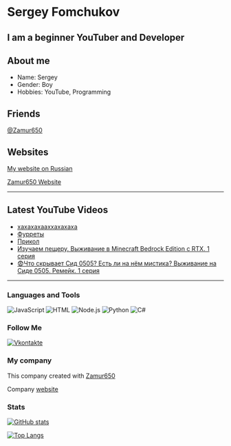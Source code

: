 # Sergey Fomchukov

## I am a beginner YouTuber and Developer

## About me

* Name: Sergey
* Gender: Boy
* Hobbies: YouTube, Programming

## Friends
[@Zamur650](github.com/Zamur650)

## Websites
[My website on Russian](https://Bananchik204.github.io/)

[Zamur650 Website](https://Zamur650.github.io/)

---
## Latest YouTube Videos

<!-- YOUTUBE:START -->
- [хахахахааххахахаха](https://www.youtube.com/watch?v=pMQOiG9eTh8)
- [Фурреты](https://www.youtube.com/watch?v=Ec-AfEM_QNI)
- [Прикол](https://www.youtube.com/watch?v=HMakibZfqdI)
- [Изучаем пещеру. Выживание в Minecraft Bedrock Edition с RTX. 1 серия](https://www.youtube.com/watch?v=nIYJ98Pq7DI)
- [😨Что скрывает Сид 0505? Есть ли на нём мистика? Выживание на Сиде 0505. Ремейк. 1 серия](https://www.youtube.com/watch?v=oVZWrtUs2I0)
<!-- YOUTUBE:END -->
---

 ### Languages and Tools
![JavaScript](https://img.shields.io/badge/-JavaScript-090909?style=for-the-badge&logo=JavaScript)
![HTML](https://img.shields.io/badge/-HTML5-e05d3a?style=for-the-badge&logo=html5&logoColor=FFFFFF)
![Node.js](https://img.shields.io/badge/-Node.js-7fbd42?style=for-the-badge&logo=Node.js&logoColor=FFFFFF)
![Python](https://img.shields.io/badge/-Python-E9D54D?style=for-the-badge&logo=Python)
![C#](https://img.shields.io/badge/-C%23-E9D54D?style=for-the-badge&logo=C%23)

### Follow Me
[![Vkontakte](https://img.shields.io/badge/-Vkontakte-4F7DB3?style=for-the-badge&logo=Vk&logoColor=FFFFFF)](https://vk.com/sfomchukov)

### My company
This company created with [Zamur650](https://github.com/Zamur650)

Company [website](https://korovskaya-enterteiment.github.io)

### Stats
[![GitHub stats](https://github-readme-stats.vercel.app/api?username=Bananchik204&show_icons=true)](https://github.com/anuraghazra/github-readme-stats)

[![Top Langs](https://github-readme-stats.vercel.app/api/top-langs/?username=Bananchik204)](https://github.com/anuraghazra/github-readme-stats)

